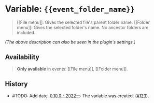 # Variable: `{{event_folder_name}}`

> [[File menu]]: Gives the selected file's parent folder name. [[Folder menu]]: Gives the selected folder's name. No ancestor folders are included.

_(The above description can also be seen in the plugin's settings.)_

## Availability
> <strong>Only available</strong> in events: [[File menu]], [[Folder menu]].

## History
- #TODO: Add date. [0.10.0 - 2022--](https://github.com/Taitava/obsidian-shellcommands/blob/main/CHANGELOG.md#00---2022--): The variable was created. ([#123](https://github.com/Taitava/obsidian-shellcommands/issues/123)).